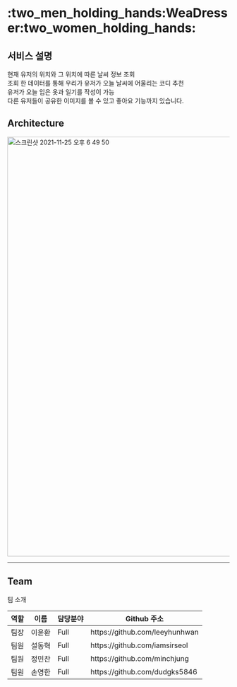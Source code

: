 <h1>:two_men_holding_hands:WeaDresser:two_women_holding_hands:</h1>
<!-- 이미지나 gif 파일 -->



<h2>서비스 설명</h2>
현재 유저의 위치와 그 위치에 따른 날씨 정보 조회<br/>
조회 한 데이터를 통해 우리가 유저가 오늘 날씨에 어울리는 코디 추천<br/>
유저가 오늘 입은 옷과 일기를 작성이 가능<br/>
다른 유저들이 공유한 이미지를 볼 수 있고 좋아요 기능까지 있습니다. <br/>

<h2>Architecture</h2>
<img width="949" alt="스크린샷 2021-11-25 오후 6 49 50" src="https://user-images.githubusercontent.com/78589751/143464839-36984c24-ef08-4ea3-8130-dad1cbd18211.png">


<hr />

<h2>Team</h2>

팀 소개
<table>
   <thead>
      <tr>
         <th>역할</th>
         <th>이름</th>
         <th>담당분야</th>
         <th>Github 주소</th>
      </tr>
   </thead>
   <tbody>
      <tr>
         <td>팀장</td>
         <td>이윤환</td>
         <td>Full</td>
         <td>https://github.com/leeyhunhwan</td>
      </tr>
      <tr>
         <td>팀원</td>
         <td>설동혁</td>
         <td>Full</td>
         <td>https://github.com/iamsirseol</td>
      </tr>
      <tr>
         <td>팀원</td>
         <td>정민찬</td>
         <td>Full</td>
         <td>https://github.com/minchjung</td>
      </tr>
      <tr>
         <td>팀원</td>
         <td>손영한</td>
         <td>Full</td>
         <td>https://github.com/dudgks5846</td>
      </tr>
   </tbody>
</table
